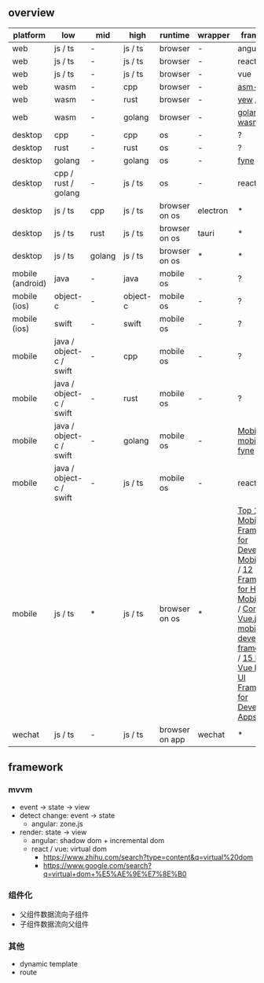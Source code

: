 ## overview

| platform         | low                     | mid    | high        | runtime        | wrapper  | framework    |
|------------------|-------------------------|--------|-------------|----------------|----------|--------------|
| web              | js / ts                 | -      | js / ts     | browser        | -        | angular      |
| web              | js / ts                 | -      | js / ts     | browser        | -        | react        |
| web              | js / ts                 | -      | js / ts     | browser        | -        | vue          |
| web              | wasm                    | -      | cpp         | browser        | -        | [asm-dom](https://github.com/mbasso/asm-dom) |
| web              | wasm                    | -      | rust        | browser        | -        | [yew](https://github.com/yewstack/yew) / [dioxus](https://github.com/DioxusLabs/dioxus) |
| web              | wasm                    | -      | golang      | browser        | -        | [golang wasm wiki](https://github.com/golang/go/wiki/WebAssembly) |
| desktop          | cpp                     | -      | cpp         | os             | -        | ?            |
| desktop          | rust                    | -      | rust        | os             | -        | ?            |
| desktop          | golang                  | -      | golang      | os             | -        | [fyne](https://github.com/fyne-io/fyne) |
| desktop          | cpp / rust / golang     | -      | js / ts     | os             | -        | react-native |
| desktop          | js / ts                 | cpp    | js / ts     | browser on os  | electron | *            |
| desktop          | js / ts                 | rust   | js / ts     | browser on os  | tauri    | *            |
| desktop          | js / ts                 | golang | js / ts     | browser on os  | *        | *            |
| mobile (android) | java                    | -      | java        | mobile os      | -        | ?           |
| mobile (ios)     | object-c                | -      | object-c    | mobile os      | -        | ?           |
| mobile (ios)     | swift                   | -      | swift       | mobile os      | -        | ?           |
| mobile           | java / object-c / swift | -      | cpp         | mobile os      | -        | ?            |
| mobile           | java / object-c / swift | -      | rust        | mobile os      | -        | ?            |
| mobile           | java / object-c / swift | -      | golang      | mobile os      | -        | [Mobile](https://github.com/golang/go/wiki/Mobile) / [mobile](https://github.com/golang/mobile) / [fyne](https://github.com/fyne-io/fyne) |
| mobile           | java / object-c / swift | -      | js / ts     | mobile os      | -        | react-native |
| mobile           | js / ts                 | *      | js / ts     | browser on os  | *        | [Top 10 Vue Mobile UI Frameworks for Developing Mobile Apps](https://www.cmarix.com/blog/top-10-vue-mobile-ui-frameworks-for-developing-mobile-apps/) / [12 Frameworks for Hybrid Mobile Apps](https://medium.com/@Jscrambler/12-frameworks-for-hybrid-mobile-apps-9cee8a91105e) / [Comparing Vue.js mobile app development frameworks](https://blog.logrocket.com/comparing-vue-js-mobile-app-development-frameworks/) / [15 Best Vue Mobile UI Frameworks for Developing Apps](https://superdevresources.com/vuejs-mobile-frameworks/) |
| wechat           | js / ts                 | -      | js / ts     | browser on app | wechat   | *            |

## framework

### mvvm

- event -> state -> view
- detect change: event -> state 
  - angular: zone.js
- render: state -> view 
  - angular: shadow dom + incremental dom
  - react / vue: virtual dom
    - https://www.zhihu.com/search?type=content&q=virtual%20dom
    - https://www.google.com/search?q=virtual+dom+%E5%AE%9E%E7%8E%B0

### 组件化 

- 父组件数据流向子组件
- 子组件数据流向父组件

### 其他

- dynamic template
- route
